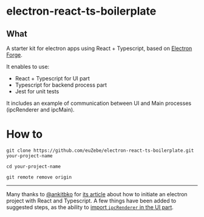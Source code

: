 # electron-react-ts-boilerplate

## What
A starter kit for electron apps using React + Typescript, based on [Electron Forge](https://www.electronforge.io/).

It enables to use:
- React + Typescript for UI part
- Typescript for backend process part
- Jest for unit tests

It includes an example of communication between UI and Main processes (ipcRenderer and ipcMain).

# How to
```
git clone https://github.com/euZebe/electron-react-ts-boilerplate.git your-project-name

cd your-project-name

git remote remove origin
```


----
Many thanks to [@ankitbko](https://twitter.com/ankitbko) for [its article](https://ankitbko.github.io/2019/08/electron-forge-with-react-and-typescript/) about how to initiate an electron project with React and Typescript. 
A few things have been added to suggested steps, as the ability to [import `ipcRenderer` in the UI part](https://disq.us/url?url=https%3A%2F%2Fgithub.com%2Felectron%2Felectron%2Fissues%2F9920%23issuecomment-336757899%3Amgjl-ToU6hiRgqkxBOXpha_qrAw&cuid=4102218). 
